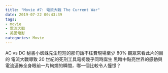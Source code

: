 ```yaml
---
title: "Movie #7: 電流大戰 The Current War"
date: 2019-07-22 00:43:39
tags:
- movie
- 電流大戰
- 美國電影
categories: Movie
---
```


AC vs DC
秘書小蜘蛛先生短短的那句話不枉費現場至少 80% 觀眾來看此片的目的
電流大戰導致 20 世紀的死刑工具電椅幾乎同時誕生
黑暗中點亮世界的感動與電流遍佈全身眼前一片絢爛的瞬間，哪一個比較令人憧憬？